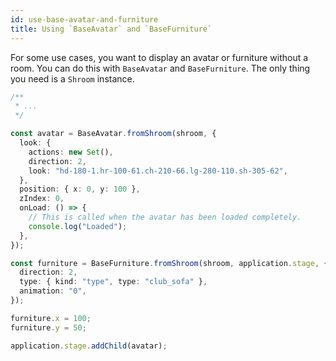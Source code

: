 ```yaml
---
id: use-base-avatar-and-furniture
title: Using `BaseAvatar` and `BaseFurniture`
---
```


For some use cases, you want to display an avatar or furniture without a room.
You can do this with `BaseAvatar` and `BaseFurniture`. The only thing you need is a `Shroom` instance.

```ts
/**
 * ...
 */

const avatar = BaseAvatar.fromShroom(shroom, {
  look: {
    actions: new Set(),
    direction: 2,
    look: "hd-180-1.hr-100-61.ch-210-66.lg-280-110.sh-305-62",
  },
  position: { x: 0, y: 100 },
  zIndex: 0,
  onLoad: () => {
    // This is called when the avatar has been loaded completely.
    console.log("Loaded");
  },
});

const furniture = BaseFurniture.fromShroom(shroom, application.stage, {
  direction: 2,
  type: { kind: "type", type: "club_sofa" },
  animation: "0",
});

furniture.x = 100;
furniture.y = 50;

application.stage.addChild(avatar);
```
